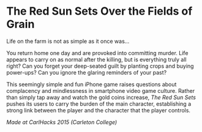 # The Red Sun Sets Over the Fields of Grain
Life on the farm is not as simple as it once was...

You return home one day and are provoked into committing murder. Life appears to carry on as normal after the killing, but is everything truly all right? Can you forget your deep-seated guilt by planting crops and buying power-ups? Can you ignore the glaring reminders of your past?

This seemingly simple and fun iPhone game raises questions about complacency and mindlessness in smartphone video game culture. Rather than simply tap away and watch the gold coins increase, *The Red Sun Sets* pushes its users to carry the burden of the main character, establishing a strong link between the player and the character that the player controls.

*Made at CarlHacks 2015 (Carleton College)*
